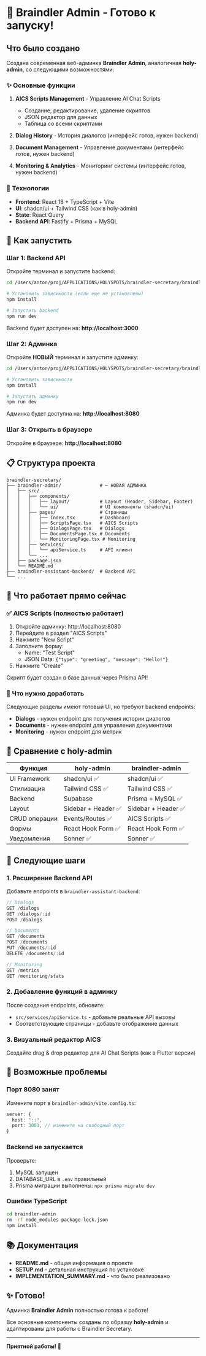 # 🎉 Braindler Admin - Готово к запуску!

## Что было создано

Создана современная веб-админка **Braindler Admin**, аналогичная **holy-admin**, со следующими возможностями:

### ✨ Основные функции

1. **AICS Scripts Management** - Управление AI Chat Scripts
   - Создание, редактирование, удаление скриптов
   - JSON редактор для данных
   - Таблица со всеми скриптами

2. **Dialog History** - История диалогов (интерфейс готов, нужен backend)

3. **Document Management** - Управление документами (интерфейс готов, нужен backend)

4. **Monitoring & Analytics** - Мониторинг системы (интерфейс готов, нужен backend)

### 🎨 Технологии

- **Frontend**: React 18 + TypeScript + Vite
- **UI**: shadcn/ui + Tailwind CSS (как в holy-admin)
- **State**: React Query
- **Backend API**: Fastify + Prisma + MySQL

## 🚀 Как запустить

### Шаг 1: Backend API

Откройте терминал и запустите backend:

```bash
cd /Users/anton/proj/APPLICATIONS/HOLYSPOTS/braindler-secretary/braindler-assistant-backend

# Установить зависимости (если еще не установлены)
npm install

# Запустить backend
npm run dev
```

Backend будет доступен на: **http://localhost:3000**

### Шаг 2: Админка

Откройте **НОВЫЙ** терминал и запустите админку:

```bash
cd /Users/anton/proj/APPLICATIONS/HOLYSPOTS/braindler-secretary/braindler-admin

# Установить зависимости
npm install

# Запустить админку
npm run dev
```

Админка будет доступна на: **http://localhost:8080**

### Шаг 3: Открыть в браузере

Откройте в браузере: **http://localhost:8080**

## 📋 Структура проекта

```
braindler-secretary/
├── braindler-admin/              # ← НОВАЯ АДМИНКА
│   ├── src/
│   │   ├── components/
│   │   │   ├── layout/           # Layout (Header, Sidebar, Footer)
│   │   │   └── ui/               # UI компоненты (shadcn/ui)
│   │   ├── pages/                # Страницы
│   │   │   ├── Index.tsx         # Dashboard
│   │   │   ├── ScriptsPage.tsx   # AICS Scripts
│   │   │   ├── DialogsPage.tsx   # Dialogs
│   │   │   ├── DocumentsPage.tsx # Documents
│   │   │   └── MonitoringPage.tsx # Monitoring
│   │   ├── services/
│   │   │   └── apiService.ts     # API клиент
│   │   └── ...
│   ├── package.json
│   └── README.md
├── braindler-assistant-backend/  # Backend API
└── ...
```

## 🎯 Что работает прямо сейчас

### ✅ AICS Scripts (полностью работает)

1. Откройте админку: http://localhost:8080
2. Перейдите в раздел "AICS Scripts"
3. Нажмите "New Script"
4. Заполните форму:
   - Name: "Test Script"
   - JSON Data: `{"type": "greeting", "message": "Hello!"}`
5. Нажмите "Create"

Скрипт будет создан в базе данных через Prisma API!

### 🔧 Что нужно доработать

Следующие разделы имеют готовый UI, но требуют backend endpoints:

- **Dialogs** - нужен endpoint для получения истории диалогов
- **Documents** - нужен endpoint для управления документами
- **Monitoring** - нужен endpoint для метрик

## 🎨 Сравнение с holy-admin

| Функция | holy-admin | braindler-admin |
|---------|------------|-----------------|
| UI Framework | shadcn/ui ✅ | shadcn/ui ✅ |
| Стилизация | Tailwind CSS ✅ | Tailwind CSS ✅ |
| Backend | Supabase | Prisma + MySQL ✅ |
| Layout | Sidebar + Header ✅ | Sidebar + Header ✅ |
| CRUD операции | Events/Routes ✅ | AICS Scripts ✅ |
| Формы | React Hook Form ✅ | React Hook Form ✅ |
| Уведомления | Sonner ✅ | Sonner ✅ |

## 📝 Следующие шаги

### 1. Расширение Backend API

Добавьте endpoints в `braindler-assistant-backend`:

```typescript
// Dialogs
GET /dialogs
GET /dialogs/:id
POST /dialogs

// Documents
GET /documents
POST /documents
PUT /documents/:id
DELETE /documents/:id

// Monitoring
GET /metrics
GET /monitoring/stats
```

### 2. Добавление функций в админку

После создания endpoints, обновите:

- `src/services/apiService.ts` - добавьте реальные API вызовы
- Соответствующие страницы - добавьте отображение данных

### 3. Визуальный редактор AICS

Создайте drag & drop редактор для AI Chat Scripts (как в Flutter версии)

## 🐛 Возможные проблемы

### Порт 8080 занят

Измените порт в `braindler-admin/vite.config.ts`:

```typescript
server: {
  host: "::",
  port: 3001, // измените на свободный порт
}
```

### Backend не запускается

Проверьте:
1. MySQL запущен
2. DATABASE_URL в `.env` правильный
3. Prisma миграции выполнены: `npx prisma migrate dev`

### Ошибки TypeScript

```bash
cd braindler-admin
rm -rf node_modules package-lock.json
npm install
```

## 📚 Документация

- **README.md** - общая информация о проекте
- **SETUP.md** - детальная инструкция по установке
- **IMPLEMENTATION_SUMMARY.md** - что было реализовано

## ✨ Готово!

Админка **Braindler Admin** полностью готова к работе! 

Все основные компоненты созданы по образцу **holy-admin** и адаптированы для работы с Braindler Secretary.

---

**Приятной работы! 🚀**


